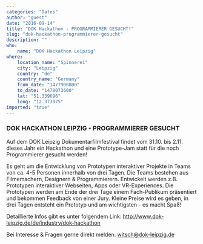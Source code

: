 ```yaml
---
categories: "Dates"
author: "guest"
date: "2016-09-14"
title: "DOK Hackathon - PROGRAMMIERER GESUCHT!"
slug: "dok-hackathon-programmierer-gesucht"
description: ""
who: 
    name: "DOK Hackathon Leipzig"
where: 
    location_name: "Spinnerei"
    city: "Leipzig"
    country: "de"
    country_name: "Germany"
    from_date: "1477900800"
    to_date: "1478073600"
    lat: "51.339696"
    long: "12.373075"
imported: "true"
---
```



###  DOK HACKATHON LEIPZIG - PROGRAMMIERER GESUCHT
Auf dem DOK Leipzig Dokumentarfilmfestival findet vom 31.10. bis 2.11. dieses Jahr ein Hackathon und eine Prototype-Jam statt für die noch Programmierer gesucht werden!

Es geht um die Entwicklung von Prototypen interaktiver Projekte in Teams von ca. 4-5 Personen innerhalb von drei Tagen. Die Teams bestehen aus Filmemachern, Designern & Programmierern. Entwickelt werden z.B. Prototypen interaktiver Webseiten, Apps oder VR-Experiences. Die Prototypen werden am Ende der drei Tage einem Fach-Publikum präsentiert und bekommen Feedback von einer Jury.
Kleine Preise wird es geben, in drei Tagen entsteht ein Prototyp und am wichtigsten - es macht Spaß!

Detaillierte Infos gibt es unter folgendem Link:
http://www.dok-leipzig.de/de/industry/dok-hackathon

Bei Interesse & Fragen gerne direkt melden:
witsch@dok-leipzig.de
